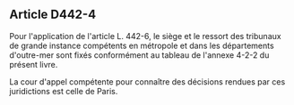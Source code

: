 Article D442-4
----
Pour l'application de l'article L. 442-6, le siège et le ressort des tribunaux
de grande instance compétents en métropole et dans les départements d'outre-mer
sont fixés conformément au tableau de l'annexe 4-2-2 du présent livre.

La cour d'appel compétente pour connaître des décisions rendues par ces
juridictions est celle de Paris.
